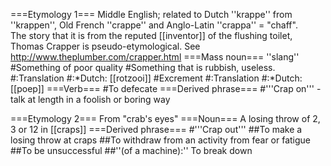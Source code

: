 ===Etymology 1===
Middle English; related to Dutch ''krappe'' from ''krappen'', Old French ''crappe'' and Anglo-Latin ''crappa'' = "chaff".<br>
The story that it is from the reputed [[inventor]] of the flushing toilet, Thomas Crapper is pseudo-etymological.  See http://www.theplumber.com/crapper.html
===Mass noun===
''slang''
#Something of poor quality
#Something that is rubbish, useless.
#:Translation
#:*Dutch: [[rotzooi]]
#Excrement
#:Translation
#:*Dutch: [[poep]]
===Verb===
#To defecate
===Derived phrase===
#'''Crap on''' - talk at length in a foolish or boring way

===Etymology 2===
From "crab's eyes"
===Noun===
A losing throw of 2, 3 or 12 in [[craps]]
===Derived phrase===
#'''Crap out'''
##To make a losing throw at craps
##To withdraw from an activity from fear or fatigue
##To be unsuccessful
##''(of a machine):'' To break down